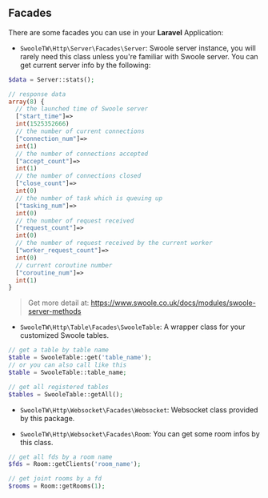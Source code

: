 ## Facades

There are some facades you can use in your **Laravel** Application:

* `SwooleTW\Http\Server\Facades\Server`: Swoole server instance, you will rarely need this class unless you're familiar with Swoole server. You can get current server info by the following:

```php
$data = Server::stats();

// response data
array(8) {
  // the launched time of Swoole server
  ["start_time"]=>
  int(1525352666)
  // the number of current connections 
  ["connection_num"]=>
  int(1)
  // the number of connections accepted
  ["accept_count"]=>
  int(1)
  // the number of connections closed
  ["close_count"]=>
  int(0)
  // the number of task which is queuing up
  ["tasking_num"]=>
  int(0)
  // the number of request received
  ["request_count"]=>
  int(0)
  // the number of request received by the current worker
  ["worker_request_count"]=>
  int(0)
  // current coroutine number
  ["coroutine_num"]=>
  int(1)
}
```

> Get more detail at: https://www.swoole.co.uk/docs/modules/swoole-server-methods

* `SwooleTW\Http\Table\Facades\SwooleTable`: A wrapper class for your customized Swoole tables.

```php
// get a table by table name
$table = SwooleTable::get('table_name');
// or you can also call like this
$table = SwooleTable::table_name;

// get all registered tables
$tables = SwooleTable::getAll();
```

* `SwooleTW\Http\Websocket\Facades\Websocket`: Websocket class provided by this package.

* `SwooleTW\Http\Websocket\Facades\Room`: You can get some room infos by this class.

```php
// get all fds by a room name
$fds = Room::getClients('room_name');

// get joint rooms by a fd
$rooms = Room::getRooms(1);
```